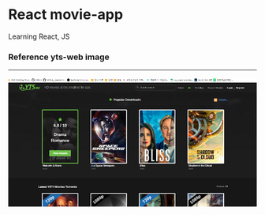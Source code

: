 # React movie-app

Learning React, JS

### Reference yts-web image

---

![yts-website-img](img/yts-movie.PNG)
